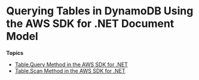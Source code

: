 # Querying Tables in DynamoDB Using the AWS SDK for \.NET Document Model<a name="QueryAndScanMidLevelDotNet"></a>

**Topics**
+ [Table\.Query Method in the AWS SDK for \.NET](QueryMidLevelDotNet.md)
+ [Table\.Scan Method in the AWS SDK for \.NET](ScanMidLevelDotNet.md)